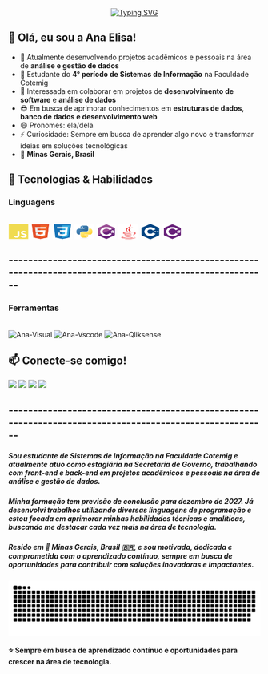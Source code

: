<div align="center">
  <a href="https://git.io/typing-svg">
    <img src="https://readme-typing-svg.demolab.com?font=Fira+Code&weight=500&size=22&pause=1000&color=3cc77b&center=true&vCenter=true&random=false&width=524&lines=%E2%8A%B9+Seja+bem-vindo(a)+ao+meu+perfil!+%CB%99%E1%B5%95%CB%99+%E2%8A%B9+" alt="Typing SVG">
  </a>
</div>


## 💚 Olá, eu sou a Ana Elisa!

- 🔭 Atualmente desenvolvendo projetos acadêmicos e pessoais na área de **análise e gestão de dados**
- 🌱 Estudante do **4° período de Sistemas de Informação** na Faculdade Cotemig
- 👯 Interessada em colaborar em projetos de **desenvolvimento de software** e **análise de dados**
- 😎 Em busca de aprimorar conhecimentos em **estruturas de dados, banco de dados e desenvolvimento web**
- 😄 Pronomes: ela/dela
- ⚡ Curiosidade: Sempre em busca de aprender algo novo e transformar ideias em soluções tecnológicas
- 📍 **Minas Gerais, Brasil**


 

## 🚀 Tecnologias & Habilidades  

### Linguagens
<div style="display: inline_block"><br>
  <img align="center" alt="Ana-Js" height="30" width="40" src="https://raw.githubusercontent.com/devicons/devicon/master/icons/javascript/javascript-plain.svg">
  <img align="center" alt="Ana-HTML" height="30" width="40" src="https://raw.githubusercontent.com/devicons/devicon/master/icons/html5/html5-original.svg">
  <img align="center" alt="Ana-CSS" height="30" width="40" src="https://raw.githubusercontent.com/devicons/devicon/master/icons/css3/css3-original.svg">
  <img align="center" alt="Ana-Python" height="30" width="40" src="https://raw.githubusercontent.com/devicons/devicon/master/icons/python/python-original.svg">
  <img align="center" alt="Ana-Csharp" height="30" width="40" src="https://raw.githubusercontent.com/devicons/devicon/master/icons/csharp/csharp-original.svg">
  <img align="center" alt="Ana-Java" height="30" width="40" src="https://raw.githubusercontent.com/devicons/devicon/master/icons/java/java-plain.svg">
  <img align="center" alt="Ana-Cpp" height="30" width="40" src="https://raw.githubusercontent.com/devicons/devicon/master/icons/cplusplus/cplusplus-plain.svg">
  <img align="center" alt="Ana-Csharp" height="30" width="40" src="https://raw.githubusercontent.com/devicons/devicon/master/icons/csharp/csharp-plain.svg">
  
</div>

## --------------------------------------------------------------------------------------------------------
### Ferramentas  
<div style="display: inline_block"><br>
  <img align="center" alt="Ana-Visual" src="https://img.shields.io/badge/Visual%20Studio-5C2D91?style=for-the-badge&logo=visual-studio&logoColor=white">
  <img align="center" alt="Ana-Vscode" src="https://img.shields.io/badge/Visual%20Studio%20Code-0078d7?style=for-the-badge&logo=visual-studio-code&logoColor=white">
  <img align="center" alt="Ana-Qliksense"  src="https://img.shields.io/badge/Qlik%20Sense-009848?style=for-the-badge&logo=qlik&logoColor=white">
</div>

## 📫 Conecte-se comigo! 

<div> 
 
  <a href="https://instagram.com/anaelisa.guedes/" target="_blank"><img src="https://img.shields.io/badge/-Instagram-%23E4405F?style=for-the-badge&logo=instagram&logoColor=white" target="_blank"></a>
  <a href = "mailto:alineanaelisa28@gmail.com"><img src="https://img.shields.io/badge/-Gmail-%23333?style=for-the-badge&logo=gmail&logoColor=white" target="_blank"></a>
  <a href="https://br.linkedin.com/in/ana-elisa-guedes-soares-barros-costa-988282303" target="_blank"><img src="https://img.shields.io/badge/-LinkedIn-%988282303?style=for-the-badge&logo=linkedin&logoColor=white" target="_blank"></a> 
  <a href="https://github.com/anaguedez" target="_blank">
  <img src="https://img.shields.io/badge/-GitHub-%23181717?style=for-the-badge&logo=github&logoColor=white">
</a>
</div>

## --------------------------------------------------------------------------------------------------------


##### Sou estudante de **Sistemas de Informação** na **Faculdade Cotemig** e atualmente atuo como **estagiária na Secretaria de Governo**, trabalhando com **front-end e back-end** em projetos acadêmicos e pessoais na área de **análise e gestão de dados**.  

##### Minha formação tem previsão de conclusão para **dezembro de 2027**. Já desenvolvi trabalhos utilizando diversas **linguagens de programação** e estou focada em **aprimorar minhas habilidades técnicas e analíticas**, buscando me destacar cada vez mais na área de tecnologia.  

##### Resido em 📍 **Minas Gerais, Brasil** 🇧🇷, e sou motivada, dedicada e comprometida com o **aprendizado contínuo**, sempre em busca de oportunidades para contribuir com **soluções inovadoras e impactantes**.  

<picture align="center">
  <source media="(prefers-color-scheme: dark)" srcset="https://raw.githubusercontent.com/mari4souza/mari4souza/output/github-contribution-grid-snake-dark.svg">
  <source media="(prefers-color-scheme: light)" srcset="https://raw.githubusercontent.com/mari4souza/mari4souza/output/github-contribution-grid-snake-dark.svg">
  <img align="center" alt="github contribution grid snake animation" src="https://raw.githubusercontent.com/mari4souza/mari4souza/output/github-contribution-grid-snake.svg">
</picture>

 #### ⭐ Sempre em busca de aprendizado contínuo e oportunidades para crescer na área de tecnologia.
